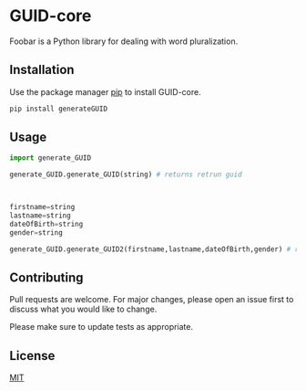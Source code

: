 # GUID-core


Foobar is a Python library for dealing with word pluralization.

## Installation

Use the package manager [pip](https://pip.pypa.io/en/stable/) to install GUID-core.

```bash
pip install generateGUID
```

## Usage

```python
import generate_GUID

generate_GUID.generate_GUID(string) # returns retrun guid



firstname=string
lastname=string
dateOfBirth=string 
gender=string

generate_GUID.generate_GUID2(firstname,lastname,dateOfBirth,gender) # returns retrun guid

```

## Contributing
Pull requests are welcome. For major changes, please open an issue first to discuss what you would like to change.

Please make sure to update tests as appropriate.

## License
[MIT](https://choosealicense.com/licenses/mit/)
